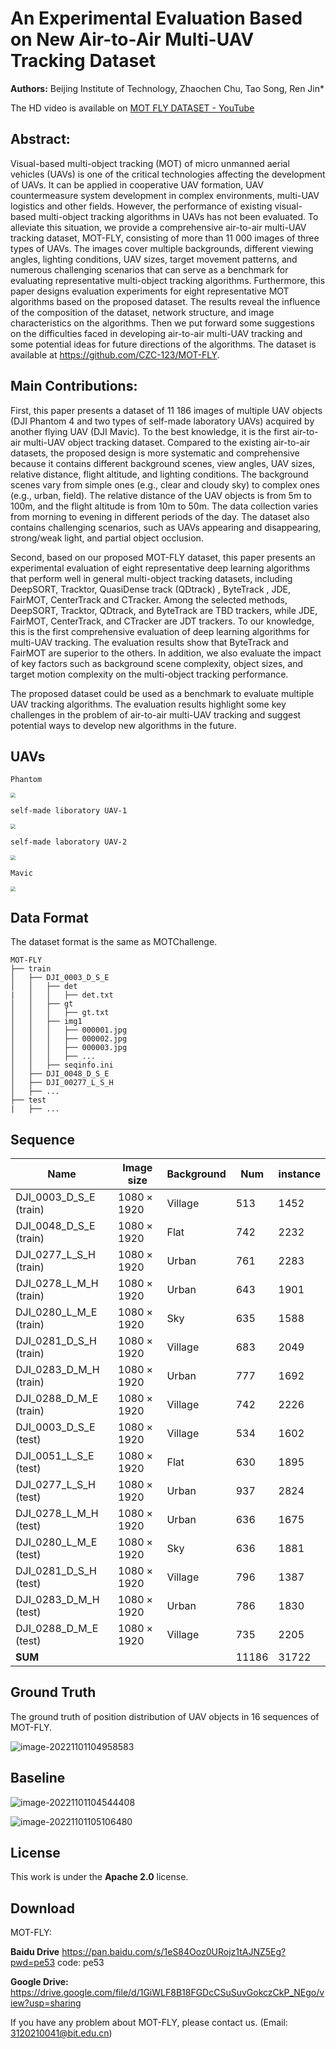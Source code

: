 # An Experimental Evaluation Based on New Air-to-Air Multi-UAV Tracking Dataset

**Authors:** Beijing Institute of Technology, Zhaochen Chu, Tao Song, Ren Jin*

The HD video is available on [MOT FLY DATASET - YouTube](https://www.youtube.com/watch?v=t-QuK7Wi63A)

## Abstract:

Visual-based multi-object tracking (MOT) of micro unmanned aerial vehicles (UAVs) is one of the critical technologies affecting the development of UAVs. It can be applied in cooperative UAV formation, UAV countermeasure system development in complex environments, multi-UAV logistics and other fields. However, the performance of existing visual-based multi-object tracking algorithms in UAVs has not been evaluated. To alleviate this situation, we provide a comprehensive air-to-air multi-UAV tracking dataset, MOT-FLY, consisting of more than 11 000 images of three types of UAVs. The images cover multiple backgrounds, different viewing angles, lighting conditions, UAV sizes, target movement patterns, and numerous challenging scenarios that can serve as a benchmark for evaluating representative multi-object tracking algorithms. Furthermore, this paper designs evaluation experiments for eight representative MOT algorithms based on the proposed dataset. The results reveal the influence of the composition of the dataset, network structure, and image characteristics on the algorithms. Then we put forward some suggestions on the difficulties faced in developing air-to-air multi-UAV tracking and some potential ideas for future directions of the algorithms. The dataset is available at https://github.com/CZC-123/MOT-FLY.

## Main Contributions:

First, this paper presents a dataset of 11 186 images of multiple UAV objects (DJI Phantom 4 and two types of self-made laboratory UAVs) acquired by another flying UAV (DJI Mavic). To the best knowledge, it is the first air-to-air multi-UAV object tracking dataset. Compared to the existing air-to-air datasets, the proposed design is more systematic and comprehensive because it contains different background scenes, view angles, UAV sizes, relative distance, flight altitude, and lighting conditions. The background scenes vary from simple ones (e.g., clear and cloudy sky) to complex ones (e.g., urban, field). The relative distance of the UAV objects is from 5m to 100m, and the flight altitude is from 10m to 50m. The data collection varies from morning to evening in different periods of the day. The dataset also contains challenging scenarios, such as UAVs appearing and disappearing, strong/weak light, and partial object occlusion. 

Second, based on our proposed MOT-FLY dataset, this paper presents an experimental evaluation of eight representative deep learning algorithms that perform well in general multi-object tracking datasets, including DeepSORT, Tracktor, QuasiDense track (QDtrack) , ByteTrack , JDE, FairMOT, CenterTrack and CTracker. Among the selected methods, DeepSORT, Tracktor, QDtrack, and ByteTrack are TBD trackers, while JDE, FairMOT, CenterTrack, and CTracker are JDT trackers. To our knowledge, this is the first comprehensive evaluation of deep learning algorithms for multi-UAV tracking. The evaluation results show that ByteTrack and FairMOT are superior to the others. In addition, we also evaluate the impact of key factors such as background scene complexity, object sizes, and target motion complexity on the multi-object tracking performance.

The proposed dataset could be used as a benchmark to evaluate multiple UAV tracking algorithms. The evaluation results highlight some key challenges in the problem of air-to-air multi-UAV tracking and suggest potential ways to develop new algorithms in the future.

## UAVs

`Phantom`

<img src="README/Phantom_02.jpg" style="zoom:50%;" />



`self-made liboratory UAV-1`

<img src="README/680_02.jpg" style="zoom:50%;" />



`self-made laboratory UAV-2`

<img src="README/laboratory_UAV-2.jpg" style="zoom:50%;" />



`Mavic`

<img src="README/mavic_01.jpg" style="zoom:50%;" />

## Data Format

The dataset format is the same as MOTChallenge.

```
MOT-FLY
├── train
│   ├── DJI_0003_D_S_E
│   │   ├── det
|   │   │   ├── det.txt
│   │   ├── gt
│   │   │   ├── gt.txt
│   │   ├── img1
│   │   │   ├── 000001.jpg
│   │   │   ├── 000002.jpg
│   │   │   ├── 000003.jpg
│   │   │   ├── ...
│   │   ├── seqinfo.ini
│   ├── DJI_0048_D_S_E
│   ├── DJI_00277_L_S_H
│   ├── ...
├── test
|   ├── ...
```

## Sequence

| Name                   | Image size       | Background | Num   | instance |
| ---------------------- | ---------------- | ---------- | ----- | -------- |
| DJI_0003_D_S_E (train) | $1080\times1920$ | Village    | 513   | 1452     |
| DJI_0048_D_S_E (train) | $1080\times1920$ | Flat       | 742   | 2232     |
| DJI_0277_L_S_H (train) | $1080\times1920$ | Urban      | 761   | 2283     |
| DJI_0278_L_M_H (train) | $1080\times1920$ | Urban      | 643   | 1901     |
| DJI_0280_L_M_E (train) | $1080\times1920$ | Sky        | 635   | 1588     |
| DJI_0281_D_S_H (train) | $1080\times1920$ | Village    | 683   | 2049     |
| DJI_0283_D_M_H (train) | $1080\times1920$ | Urban      | 777   | 1692     |
| DJI_0288_D_M_E (train) | $1080\times1920$ | Village    | 742   | 2226     |
| DJI_0003_D_S_E (test)  | $1080\times1920$ | Village    | 534   | 1602     |
| DJI_0051_L_S_E (test)  | $1080\times1920$ | Flat       | 630   | 1895     |
| DJI_0277_L_S_H (test)  | $1080\times1920$ | Urban      | 937   | 2824     |
| DJI_0278_L_M_H (test)  | $1080\times1920$ | Urban      | 636   | 1675     |
| DJI_0280_L_M_E (test)  | $1080\times1920$ | Sky        | 636   | 1881     |
| DJI_0281_D_S_H (test)  | $1080\times1920$ | Village    | 796   | 1387     |
| DJI_0283_D_M_H (test)  | $1080\times1920$ | Urban      | 786   | 1830     |
| DJI_0288_D_M_E (test)  | $1080\times1920$ | Village    | 735   | 2205     |
| **SUM**                |                  |            | 11186 | 31722    |

## Ground Truth

The ground truth of position distribution of UAV objects in 16 sequences of MOT-FLY.

![image-20221101104958583](README/image-20221101104958583.png)

## Baseline

![image-20221101104544408](README/image-20221101104544408.png)

![image-20221101105106480](README/image-20221101105106480.png)

## License

This work is under the **Apache 2.0** license.

## Download

MOT-FLY: 

**Baidu Drive** https://pan.baidu.com/s/1eS84Ooz0URojz1tAJNZ5Eg?pwd=pe53  code: pe53 

**Google Drive:** https://drive.google.com/file/d/1GiWLF8B18FGDcCSuSuvGokczCkP_NEgo/view?usp=sharing

If you have any problem about MOT-FLY, please contact us. (Email: 3120210041@bit.edu.cn)

